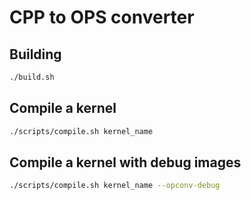 # CPP to OPS converter

## Building
```sh
./build.sh
```

## Compile a kernel
```sh
./scripts/compile.sh kernel_name
```

## Compile a kernel with debug images
```sh
./scripts/compile.sh kernel_name --opconv-debug
```

